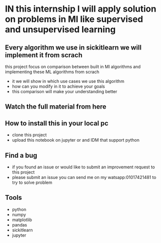 # IN this internship I will apply solution on problems in Ml like supervised and unsupervised learning 

## Every algorithm we use in sickitlearn we will implement it from scrach
this project focus on comparison between built in Ml algorithms and implementing these ML algorithms from scrach

*  it  we will show in which use cases we use this algorithm
*  how can you modify in it to achieve your goals 
*  this comparison will make your understanding better 


## Watch the full material from here
<a href="[https://www.youtube.com/playlist?list=PLSVCAHoiHC_rqKbcu1ummWVpLTDBNZHH7](https://www.youtube.com/watch?v=qU9bTIy9k90&list=PLPBnj6azlABbaGuOzR40nvlzPWAKMv_qA&index=21&t=79s)" target="_blank">
</a>    
  
## How to install this in your local pc
* clone this project
* upload this notebook on jupyter or and IDM that support python

## Find a bug
*  if you found an issue or would like to submit an improvement request to this project
*  please submit an issue you can send me on my watsapp:01017421481 to try to solve problem

## Tools
*  python
*  numpy
*  matplotlib
*  pandas
*  sickitlearn
*  jupyter

